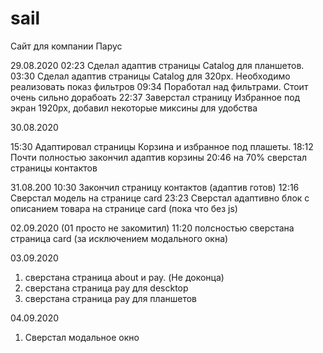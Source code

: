 # sail
Сайт для компании Парус

29.08.2020
02:23  Сделал адаптив страницы Catalog для планшетов.
03:30  Сделал адаптив страницы Catalog для 320px. Необходимо реализовать показ фильтров
09:34  Поработал над фильтрами. Стоит очень сильно дорабоать
22:37  Заверстал страницу Избранное под экран 1920px, добавил некоторые миксины для удобства

30.08.2020

15:30 Адаптировал страницы Корзина и избранное под плашеты.
18:12 Почти полностью закончил адаптив корзины
20:46 на 70% сверстал страницы контактов

31.08.200
10:30 Закончил страницу контактов (адаптив готов)
12:16 Сверстал модель на странице card
23:23 Сверстал адаптивно блок с описанием товара на странице card (пока что без js)

02.09.2020 (01 просто не закомитил)
11:20 полсностью сверстана страница card (за исключением модального окна)

03.09.2020
1) сверстана страница about и pay. (Не доконца)
2) сверстана страница pay для descktop
3) сверстана страница pay для планшетов

04.09.2020
1) Сверстал модальное окно
